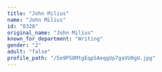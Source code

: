 ```yaml
---
title: "John Milius"
name: "John Milius"
id: "8328"
original_name: "John Milius"
known_for_department: "Writing"
gender: "2"
adult: "false"
profile_path: "/5e9PS8MtgEqpSAeqgUp7gaVU0gU.jpg"
---
```

